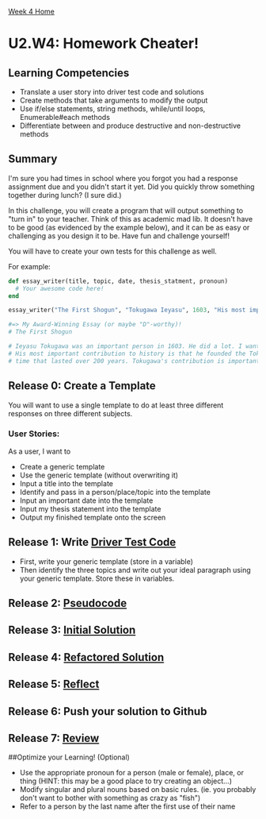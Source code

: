 [Week 4 Home](./)

# U2.W4: Homework Cheater!

## Learning Competencies
- Translate a user story into driver test code and solutions
- Create methods that take arguments to modify the output
- Use if/else statements, string methods, while/until loops, Enumerable#each methods
- Differentiate between and produce destructive and non-destructive methods


## Summary
I'm sure you had times in school where you forgot you had a response assignment due and you didn't start it yet. Did you quickly throw something together during lunch? (I sure did.) 

In this challenge, you will create a program that will output something to "turn in" to your teacher. Think of this as academic mad lib. It doesn't have to be good (as evidenced by the example below), and it can be as easy or challenging as you design it to be. Have fun and challenge yourself!

You will have to create your own tests for this challenge as well. 

For example:

```ruby
def essay_writer(title, topic, date, thesis_statment, pronoun)
  # Your awesome code here!
end

essay_writer("The First Shogun", "Tokugawa Ieyasu", 1603, "His most important contribution to history is that he founded the Tokugawa period, a peaceful time that lasted over 200 years.", male) 

#=> My Award-Winning Essay (or maybe "D"-worthy)!
# The First Shogun

# Ieyasu Tokugawa was an important person in 1603. He did a lot. I want to learn more about him. 
# His most important contribution to history is that he founded the Tokugawa period, a peaceful 
# time that lasted over 200 years. Tokugawa's contribution is important.

```

## Release 0: Create a Template
You will want to use a single template to do at least three different responses on three different subjects.

### User Stories: 
As a user, I want to
- Create a generic template
- Use the generic template (without overwriting it)
- Input a title into the template
- Identify and pass in a person/place/topic into the template
- Input an important date into the template
- Input my thesis statement into the template
- Output my finished template onto the screen

 
## Release 1: Write [Driver Test Code](https://github.com/Devbootcamp/phase_0_handbook/blob/master/coding_references/driver_code.md) 
  - First, write your generic template (store in a variable)
  - Then identify the three topics and write out your ideal paragraph using your generic template. Store these in variables. 
  
## Release 2: [Pseudocode](https://github.com/Devbootcamp/phase_0_handbook/blob/master/coding_references/pseudocode.md)
## Release 3: [Initial Solution](https://github.com/Devbootcamp/phase_0_handbook/blob/master/coding_references/initial_solution.md)
## Release 4: [Refactored Solution](https://github.com/Devbootcamp/phase_0_handbook/blob/master/coding_references/refactoring.md)
## Release 5: [Reflect](https://github.com/Devbootcamp/phase_0_handbook/blob/master/coding_references/reflection_guidelines.md)
## Release 6: Push your solution to Github
## Release 7: [Review](https://github.com/Devbootcamp/phase_0_handbook/blob/master/coding_references/review.md)

##Optimize your Learning! (Optional)
- Use the appropriate pronoun for a person (male or female), place, or thing (HINT: this may be a good place to try creating an object...)
- Modify singular and plural nouns based on basic rules. (ie. you probably don't want to bother with something as crazy as "fish")
- Refer to a person by the last name after the first use of their name

